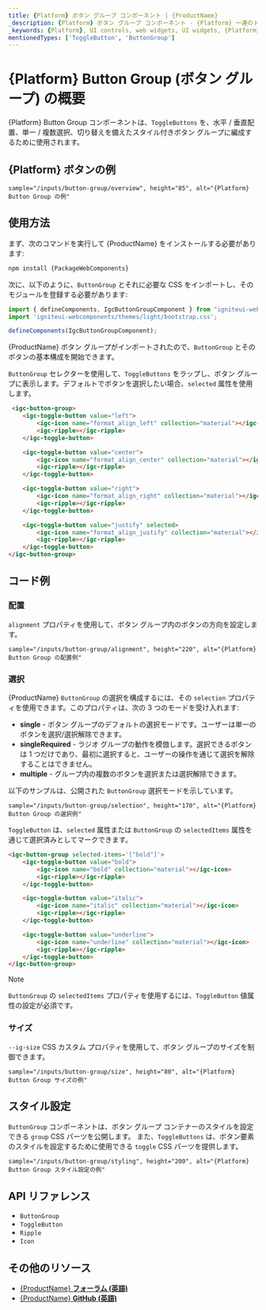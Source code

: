 ```yaml
---
title: {Platform} ボタン グループ コンポーネント | {ProductName}
_description: {Platform} ボタン グループ コンポーネント - {Platform} 一連のトグル ボタンを使用して、レイアウトや選択などの機能を公開します。
_keywords: {Platform}, UI controls, web widgets, UI widgets, {Platform} Button Group Components, Infragistics, UI コントロール, web ウィジェット, UI ウィジェット, {Platform} ボタン グループ コンポーネント, インフラジスティックス
mentionedTypes: ['ToggleButton', 'ButtonGroup']
---
```


# {Platform} Button Group (ボタン グループ) の概要

{Platform} Button Group コンポーネントは、`ToggleButtons` を、水平 / 垂直配置、単一 / 複数選択、切り替えを備えたスタイル付きボタン グループに編成するために使用されます。

## {Platform} ボタンの例

`sample="/inputs/button-group/overview", height="85", alt="{Platform} Button Group の例"`

## 使用方法

<!-- WebComponents -->
まず、次のコマンドを実行して {ProductName} をインストールする必要があります:

```cmd
npm install {PackageWebComponents}
```

次に、以下のように、`ButtonGroup` とそれに必要な CSS をインポートし、そのモジュールを登録する必要があります:

```ts
import { defineComponents, IgcButtonGroupComponent } from "igniteui-webcomponents";
import 'igniteui-webcomponents/themes/light/bootstrap.css';

defineComponents(IgcButtonGroupComponent);
```
<!-- end: WebComponents -->

{ProductName} ボタン グループがインポートされたので、`ButtonGroup` とそのボタンの基本構成を開始できます。

`ButtonGroup` セレクターを使用して、`ToggleButtons` をラップし、ボタン グループに表示します。デフォルトでボタンを選択したい場合、`selected` 属性を使用します。

```html
 <igc-button-group>
    <igc-toggle-button value="left">
        <igc-icon name="format_align_left" collection="material"></igc-icon>
        <igc-ripple></igc-ripple>
    </igc-toggle-button>

    <igc-toggle-button value="center">
        <igc-icon name="format_align_center" collection="material"></igc-icon>
        <igc-ripple></igc-ripple>
    </igc-toggle-button>

    <igc-toggle-button value="right">
        <igc-icon name="format_align_right" collection="material"></igc-icon>
        <igc-ripple></igc-ripple>
    </igc-toggle-button>

    <igc-toggle-button value="justify" selected>
        <igc-icon name="format_align_justify" collection="material"></igc-icon>
        <igc-ripple></igc-ripple>
    </igc-toggle-button>
</igc-button-group>
```

## コード例

### 配置
`alignment` プロパティを使用して、ボタン グループ内のボタンの方向を設定します。

`sample="/inputs/button-group/alignment", height="220", alt="{Platform} Button Group の配置例"`

### 選択
{ProductName} `ButtonGroup` の選択を構成するには、その `selection` プロパティを使用できます。このプロパティは、次の 3 つのモードを受け入れます: 
- **single** - ボタン グループのデフォルトの選択モードです。ユーザーは単一のボタンを選択/選択解除できます。
- **singleRequired** - ラジオ グループの動作を模倣します。選択できるボタンは 1 つだけであり、最初に選択すると、ユーザーの操作を通じて選択を解除することはできません。
- **multiple** - グループ内の複数のボタンを選択または選択解除できます。

以下のサンプルは、公開された `ButtonGroup` 選択モードを示しています。

`sample="/inputs/button-group/selection", height="170", alt="{Platform} Button Group の選択例"`

`ToggleButton` は、`selected` 属性または `ButtonGroup` の `selectedItems` 属性を通じて選択済みとしてマークできます。

```html
<igc-button-group selected-items='["bold"]'>
    <igc-toggle-button value="bold">
        <igc-icon name="bold" collection="material"></igc-icon>
        <igc-ripple></igc-ripple>
    </igc-toggle-button>

    <igc-toggle-button value="italic">
        <igc-icon name="italic" collection="material"></igc-icon>
        <igc-ripple></igc-ripple>
    </igc-toggle-button>

    <igc-toggle-button value="underline">
        <igc-icon name="underline" collection="material"></igc-icon>
        <igc-ripple></igc-ripple>
    </igc-toggle-button>
</igc-button-group>
```

> [!Note]
> `ButtonGroup` の `selectedItems` プロパティを使用するには、`ToggleButton` 値属性の設定が必須です。
### サイズ
`--ig-size` CSS カスタム プロパティを使用して、ボタン グループのサイズを制御できます。

`sample="/inputs/button-group/size", height="80", alt="{Platform} Button Group サイズの例"`

## スタイル設定

`ButtonGroup` コンポーネントは、ボタン グループ コンテナーのスタイルを設定できる `group` CSS パーツを公開します。 
また、`ToggleButtons` は、ボタン要素のスタイルを設定するために使用できる `toggle` CSS パーツを提供します。

`sample="/inputs/button-group/styling", height="200", alt="{Platform} Button Group スタイル設定の例"`

## API リファレンス

- `ButtonGroup`
- `ToggleButton`
- `Ripple`
- `Icon`


## その他のリソース

* [{ProductName} **フォーラム (英語)**]({ForumsLink})
* [{ProductName} **GitHub (英語)**]({GithubLink})
